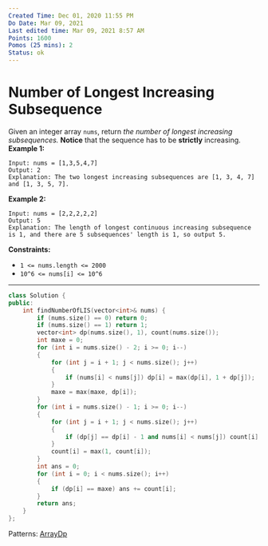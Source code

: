 ```yaml
---
Created Time: Dec 01, 2020 11:55 PM
Do Date: Mar 09, 2021
Last edited time: Mar 09, 2021 8:57 AM
Points: 1600
Pomos (25 mins): 2
Status: ok
---
```


# Number of Longest Increasing Subsequence

Given an integer array `nums`, return *the number of longest increasing subsequences.*
**Notice** that the sequence has to be **strictly** increasing.
**Example 1:**
```
Input: nums = [1,3,5,4,7]
Output: 2
Explanation: The two longest increasing subsequences are [1, 3, 4, 7] and [1, 3, 5, 7].
```
**Example 2:**
```
Input: nums = [2,2,2,2,2]
Output: 5
Explanation: The length of longest continuous increasing subsequence is 1, and there are 5 subsequences' length is 1, so output 5.
```
**Constraints:**
- `1 <= nums.length <= 2000`
- `10^6 <= nums[i] <= 10^6`
---
```cpp
class Solution {
public:
    int findNumberOfLIS(vector<int>& nums) {
        if (nums.size() == 0) return 0; 
        if (nums.size() == 1) return 1; 
        vector<int> dp(nums.size(), 1), count(nums.size());
        int maxe = 0; 
        for (int i = nums.size() - 2; i >= 0; i--)
        {
            for (int j = i + 1; j < nums.size(); j++)
            {
                if (nums[i] < nums[j]) dp[i] = max(dp[i], 1 + dp[j]); 
            }
            maxe = max(maxe, dp[i]); 
        }
        for (int i = nums.size() - 1; i >= 0; i--)
        {
            for (int j = i + 1; j < nums.size(); j++)
            {
                if (dp[j] == dp[i] - 1 and nums[i] < nums[j]) count[i] += count[j]; 
            }
            count[i] = max(1, count[i]); 
        }
        int ans = 0; 
        for (int i = 0; i < nums.size(); i++)
        {
            if (dp[i] == maxe) ans += count[i]; 
        }
        return ans; 
    }
};
```
Patterns: [Array](Array.md)[Dp](Dp.md)